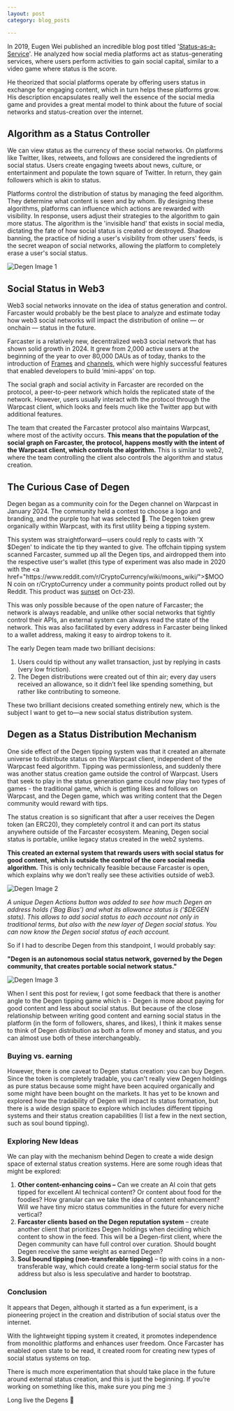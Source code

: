 ```yaml
---
layout: post
category: blog_posts

---
```


In 2019, Eugen Wei published an incredible blog post titled '<a href="https://www.eugenewei.com/blog/2019/2/19/status-as-a-service">Status-as-a-Service</a>'. He analyzed how social media platforms act as status-generating services, where users perform activities to gain social capital, similar to a video game where status is the score.

He theorized that social platforms operate by offering users status in exchange for engaging content, which in turn helps these platforms grow. His description encapsulates really well the essence of the social media game and provides a great mental model to think about the future of social networks and status-creation over the internet. 

## Algorithm as a Status Controller

We can view status as the currency of these social networks. On platforms like Twitter, likes, retweets, and follows are considered the ingredients of social status. Users create engaging tweets about news, culture, or entertainment and populate the town square of Twitter. In return, they gain followers which is akin to status.

Platforms control the distribution of status by managing the feed algorithm. They determine what content is seen and by whom. By designing these algorithms, platforms can influence which actions are rewarded with visibility. In response, users adjust their strategies to the algorithm to gain more status. The algorithm is the 'invisible hand' that exists in social media, dictating the fate of how social status is created or destroyed. Shadow banning, the practice of hiding a user's visibility from other users' feeds, is the secret weapon of social networks, allowing the platform to completely erase a user's social status.

![Degen Image 1](/degen1.png)

## Social Status in Web3

Web3 social networks innovate on the idea of status generation and control. Farcaster would probably be the best place to analyze and estimate today how web3 social networks will impact the distribution of online — or onchain — status in the future.

Farcaster is a relatively new, decentralized web3 social network that has shown solid growth in 2024. It grew from 2,000 active users at the beginning of the year to over 80,000 DAUs as of today, thanks to the introduction of <a href="https://docs.farcaster.xyz/learn/what-is-farcaster/frames">Frames</a> and <a href="https://docs.farcaster.xyz/learn/what-is-farcaster/channels">channels</a>, which were highly successful features that enabled developers to build ‘mini-apps’ on top.

The social graph and social activity in Farcaster are recorded on the protocol, a peer-to-peer network which holds the replicated state of the network. However, users usually interact with the protocol through the Warpcast client, which looks and feels much like the Twitter app but with additional features.

The team that created the Farcaster protocol also maintains Warpcast, where most of the activity occurs. **This means that the population of the social graph on Farcaster, the protocol, happens mostly with the intent of the Warpcast client, which controls the algorithm.** This is similar to web2, where the team controlling the client also controls the algorithm and status creation.

## The Curious Case of Degen

Degen began as a community coin for the Degen channel on Warpcast in January 2024. The community held a contest to choose a logo and branding, and the purple top hat was selected 🎩. The Degen token grew organically within Warpcast, with its first utility being a tipping system.

This system was straightforward—users could reply to casts with 'X $Degen' to indicate the tip they wanted to give. The offchain tipping system scanned Farcaster, summed up all the Degen tips, and airdropped them into the respective user's wallet (this type of experiment was also made in 2020 with the <a href="https://www.reddit.com/r/CryptoCurrency/wiki/moons_wiki/">$MOON coin</a> on r/CryptoCurrency under a community points product rolled out by Reddit. This product was <a href="https://www.reddit.com/r/CryptoCurrency/comments/17a33ql/serious_sunsetting_community_points_beta_and/">sunset</a> on Oct-23).

This was only possible because of the open nature of Farcaster; the network is always readable, and unlike other social networks that tightly control their APIs, an external system can always read the state of the network. This was also facilitated by every address in Farcaster being linked to a wallet address, making it easy to airdrop tokens to it.

The early Degen team made two brilliant decisions:

1. Users could tip without any wallet transaction, just by replying in casts (very low friction).
2. The Degen distributions were created out of thin air; every day users received an allowance, so it didn’t feel like spending something, but rather like contributing to someone.

These two brilliant decisions created something entirely new, which is the subject I want to get to—a new social status distribution system.

## Degen as a Status Distribution Mechanism

One side effect of the Degen tipping system was that it created an alternate universe to distribute status on the Warpcast client, independent of the Warpcast feed algorithm. Tipping was permissionless, and suddenly there was another status creation game outside the control of Warpcast. Users that seek to play in the status generation game could now play two types of games - the traditional game, which is getting likes and follows on Warpcast, and the Degen game, which was writing content that the Degen community would reward with tips.

The status creation is so significant that after a user receives the Degen token (an ERC20), they completely control it and can port its status anywhere outside of the Farcaster ecosystem. Meaning, Degen social status is portable, unlike legacy status created in the web2 systems.

**This created an external system that rewards users with social status for good content, which is outside the control of the core social media algorithm.** This is only technically feasible because Farcaster is open, which explains why we don’t really see these activities outside of web3.

![Degen Image 2](/degen2.png)

*A unique Degen Actions button was added to see how much Degen an address holds ('Bag Bias') and what its allowance status is ('$DEGEN stats). This allows to add social status to each account not only in traditional terms, but also with the new layer of Degen social status. You can now know the Degen social status of each account.*

So if I had to describe Degen from this standpoint, I would probably say:

**"Degen is an autonomous social status network, governed by the Degen community, that creates portable social network status."**

![Degen Image 3](/degen3.png)


When I sent this post for review, I got some feedback that there is another angle to the Degen tipping game which is - Degen is more about paying for good content and less about social status. But because of the close relationship between writing good content and earning social status in the platform (in the form of followers, shares, and likes), I think it makes sense to think of Degen distribution as both a form of money and status, and you can almost use both of these interchangeably.

### Buying vs. earning

However, there is one caveat to Degen status creation: you can buy Degen. Since the token is completely tradable, you can't really view Degen holdings as pure status because some might have been acquired organically and some might have been bought on the markets. It has yet to be known and explored how the tradability of Degen will impact its status formation, but there is a wide design space to explore which includes different tipping systems and their status creation capabilities (I list a few in the next section, such as soul bound tipping).

### Exploring New Ideas

We can play with the mechanism behind Degen to create a wide design space of external status creation systems. Here are some rough ideas that might be explored:

1. **Other content-enhancing coins –** Can we create an AI coin that gets tipped for excellent AI technical content? Or content about food for the foodies? How granular can we take the idea of content enhancement? Will we have tiny micro status communities in the future for every niche vertical?
2. **Farcaster clients based on the Degen reputation system** – create another client that prioritizes Degen holdings when deciding which content to show in the feed. This will be a Degen-first client, where the Degen community can have full control over curation. Should bought Degen receive the same weight as earned Degen?
3. **Soul bound tipping (non-transferable tipping)** – tip with coins in a non-transferable way, which could create a long-term social status for the address but also is less speculative and harder to bootstrap.

### Conclusion

It appears that Degen, although it started as a fun experiment, is a pioneering project in the creation and distribution of social status over the internet.

With the lightweight tipping system it created, it promotes independence from monolithic platforms and enhances user freedom. Once Farcaster has enabled open state to be read, it created room for creating new types of social status systems on top.

There is much more experimentation that should take place in the future around external status creation, and this is just the beginning. If you’re working on something like this, make sure you ping me :)

Long live the Degens 🎩
